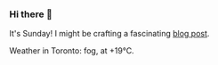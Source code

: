 ### Hi there :wave:

It's Sunday! I might be crafting a fascinating [blog post](https://www.benjaminwuethrich.dev).

Weather in Toronto: fog, at +19°C.
